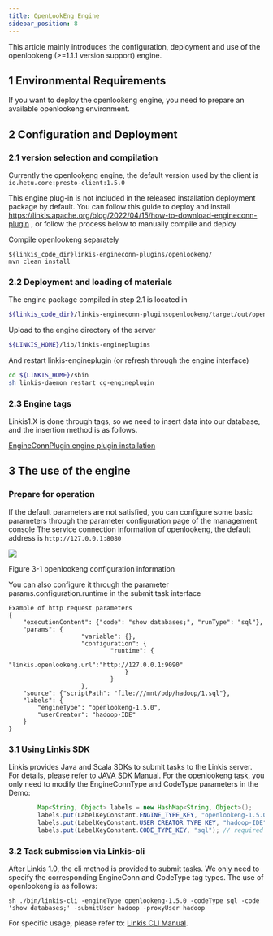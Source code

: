 ```yaml
---
title: OpenLookEng Engine
sidebar_position: 8
---
```


This article mainly introduces the configuration, deployment and use of the openlookeng (>=1.1.1 version support) engine.

## 1 Environmental Requirements

If you want to deploy the openlookeng engine, you need to prepare an available openlookeng environment.


## 2 Configuration and Deployment

### 2.1 version selection and compilation

Currently the openlookeng engine, the default version used by the client is `io.hetu.core:presto-client:1.5.0`

This engine plug-in is not included in the released installation deployment package by default.
You can follow this guide to deploy and install https://linkis.apache.org/blog/2022/04/15/how-to-download-engineconn-plugin
, or follow the process below to manually compile and deploy


Compile openlookeng separately

````
${linkis_code_dir}linkis-engineconn-plugins/openlookeng/
mvn clean install
````

### 2.2 Deployment and loading of materials

The engine package compiled in step 2.1 is located in
```bash
${linkis_code_dir}/linkis-engineconn-pluginsopenlookeng/target/out/openlookeng
````
Upload to the engine directory of the server
```bash
${LINKIS_HOME}/lib/linkis-engineplugins
````
And restart linkis-engineplugin (or refresh through the engine interface)
```bash
cd ${LINKIS_HOME}/sbin
sh linkis-daemon restart cg-engineplugin
````
### 2.3 Engine tags

Linkis1.X is done through tags, so we need to insert data into our database, and the insertion method is as follows.

[EngineConnPlugin engine plugin installation](../deployment/install-engineconn)

## 3 The use of the engine

### Prepare for operation

If the default parameters are not satisfied, you can configure some basic parameters through the parameter configuration page of the management console
The service connection information of openlookeng, the default address is `http://127.0.0.1:8080`

![](/Images-zh/EngineUsage/openlookeng-config.png)

Figure 3-1 openlookeng configuration information

You can also configure it through the parameter params.configuration.runtime in the submit task interface

```shell
Example of http request parameters
{
    "executionContent": {"code": "show databases;", "runType": "sql"},
    "params": {
                    "variable": {},
                    "configuration": {
                            "runtime": {
                                "linkis.openlookeng.url":"http://127.0.0.1:9090"
                                }
                            }
                    },
    "source": {"scriptPath": "file:///mnt/bdp/hadoop/1.sql"},
    "labels": {
        "engineType": "openlookeng-1.5.0",
        "userCreator": "hadoop-IDE"
    }
}
````

### 3.1 Using Linkis SDK

Linkis provides Java and Scala SDKs to submit tasks to the Linkis server. For details, please refer to [JAVA SDK Manual](../user-guide/sdk-manual.md).
For the openlookeng task, you only need to modify the EngineConnType and CodeType parameters in the Demo:

````java
        Map<String, Object> labels = new HashMap<String, Object>();
        labels.put(LabelKeyConstant.ENGINE_TYPE_KEY, "openlookeng-1.5.0"); // required engineType Label
        labels.put(LabelKeyConstant.USER_CREATOR_TYPE_KEY, "hadoop-IDE");// required execute user and creator
        labels.put(LabelKeyConstant.CODE_TYPE_KEY, "sql"); // required codeType
````

### 3.2 Task submission via Linkis-cli

After Linkis 1.0, the cli method is provided to submit tasks. We only need to specify the corresponding EngineConn and CodeType tag types. The use of openlookeng is as follows:
```shell
sh ./bin/linkis-cli -engineType openlookeng-1.5.0 -codeType sql -code 'show databases;' -submitUser hadoop -proxyUser hadoop
````
For specific usage, please refer to: [Linkis CLI Manual](../user-guide/linkiscli-manual.md).